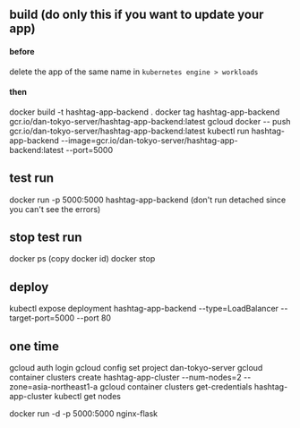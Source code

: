 ## build (do only this if you want to update your app)
#### before
delete the app of the same name in `kubernetes engine > workloads`
#### then
docker build -t hashtag-app-backend .
docker tag hashtag-app-backend gcr.io/dan-tokyo-server/hashtag-app-backend:latest
gcloud docker -- push gcr.io/dan-tokyo-server/hashtag-app-backend:latest
kubectl run hashtag-app-backend --image=gcr.io/dan-tokyo-server/hashtag-app-backend:latest --port=5000

## test run
docker run -p 5000:5000 hashtag-app-backend
(don't run detached since you can't see the errors)
## stop test run
docker ps
(copy docker id)
docker stop <docker-id>

## deploy
kubectl expose deployment hashtag-app-backend --type=LoadBalancer --target-port=5000 --port 80

## one time
gcloud auth login
gcloud config set project dan-tokyo-server
gcloud container clusters create hashtag-app-cluster --num-nodes=2 --zone=asia-northeast1-a
gcloud container clusters get-credentials hashtag-app-cluster
kubectl get nodes

docker run -d -p 5000:5000 nginx-flask